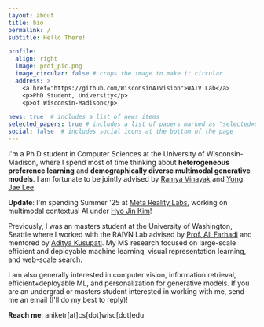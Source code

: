 ```yaml
---
layout: about
title: bio
permalink: /
subtitle: Hello There!

profile:
  align: right
  image: prof_pic.png
  image_circular: false # crops the image to make it circular
  address: >
    <a href="https://github.com/WisconsinAIVision">WAIV Lab</a>
    <p>PhD Student, University</p>
    <p>of Wisconsin-Madison</p>

news: true  # includes a list of news items
selected_papers: true # includes a list of papers marked as "selected={true}"
social: false  # includes social icons at the bottom of the page
---
```


I'm a Ph.D student in Computer Sciences at the University of Wisconsin-Madison, where I spend most of time thinking about **heterogeneous preference learning** and **demographically diverse multimodal generative models**. I am fortunate to be jointly advised by [Ramya Vinayak](https://ramyakv.github.io/) and [Yong Jae Lee](https://pages.cs.wisc.edu/~yongjaelee/).

**Update**: I'm spending Summer '25 at [Meta Reality Labs](https://about.meta.com/realitylabs/), working on multimodal contextual AI under [Hyo Jin Kim](https://www.cs.unc.edu/~hyojin/)!

Previously, I was an masters student at the University of Washington, Seattle where I worked with the RAIVN Lab advised by [Prof. Ali Farhadi](https://homes.cs.washington.edu/~ali/) and mentored by [Aditya Kusupati](https://homes.cs.washington.edu/~kusupati/). My MS research focused on large-scale efficient and deployable machine learning, visual representation learning, and web-scale search.

<!-- In Summer ‘22 I interned in the deep learning for autonomous vehicles team at NVIDIA Redmond on Multiview LidarNet, supervised by Dr. [Nikolai Smolyanskiy](https://scholar.google.com/citations?user=KxfefwgAAAAJ&hl=en) and Dr. [Stan Birchfield](https://research.nvidia.com/person/stan-birchfield). Previously, I worked for several years as a research engineer at Samsung Research India, working on perception problems for the AI Camera, including as a founding member of [Single Take Camera](https://www.techradar.com/how-to/how-to-use-single-take-mode-on-samsung-phones), the USP of the Galaxy S20 flagship smartphone. -->

I am also generally interested in computer vision, information retrieval, efficient+deployable ML, and personalization for generative models. If you are an undergrad or masters student interested in working with me, send me an email (I'll do my best to reply)!

**Reach me**: aniketr[at]cs[dot]wisc[dot]edu